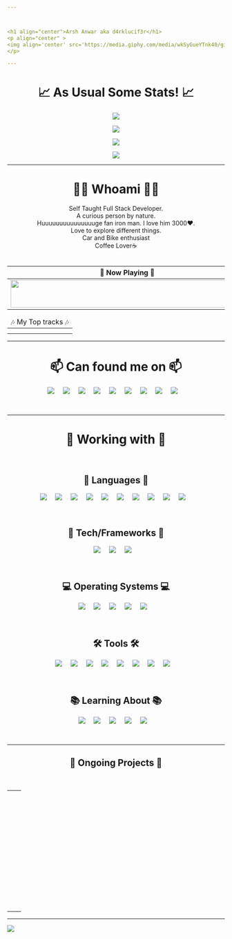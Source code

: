 ```yaml
---



<h1 align="center">Arsh Anwar aka d4rklucif3r</h1>
<p align="center" >
<img align='center' src='https://media.giphy.com/media/wkSyGueYTnk40/giphy.gif' width='200'/>
</p>

---
```

<h1 align="center">📈 As Usual Some Stats! 📈</h1>

<p align="center" >
  <a target="_blank" href="https://github.com/d4rk-lucif3r/github-readme-stats">
  <img src="https://github-readme-stats.d4rk-lucif3r.vercel.app/api?username=d4rk-lucif3r&show_icons=true&theme=dark&layout=compact&count_private=true" />
  </a>
</p>
<p align="center" >
  <a target="_blank" href="https://github.com/d4rk-lucif3r/github-readme-stats">
  <img  src="https://github-readme-stats.d4rk-lucif3r.vercel.app/api/top-langs/?username=d4rk-lucif3r&langs_count=100&layout=compact&theme=dark&custom_title=Arsh%27s%20Most%20Used%20Languages&card_width=444&count_private=true" />
  </a>
</p>
<p align="center" >
  <a target="_blank" href="https://wakatime.com/@d4rklucif3r">
  <img  src="https://github-readme-stats.d4rk-lucif3r.vercel.app/api/wakatime?username=d4rklucif3r&theme=dark&custom_title=Arsh%27s%20Wakatime%20Weekly%20Coding%20Stats&card_width=440" />
  </a>
</p>
<p align="center" >
  <a target="_blank" href="https://github.com/d4rk-lucif3r">
  <img src="https://github-profile-trophy.vercel.app/?username=d4rk-lucif3r&theme=darkhub&no-bg=true&column=3&margin-w=10&margin-h=10&title=MultiLanguage,Commit,Issues,Stars,Repositories,PullRequest," />
  </a>
</p>




---


<h1 align="center" >👨‍💻 Whoami 👨‍💻</h1>

<div align="center">
Self Taught Full Stack Developer.<br>
A curious person by nature. <br>
Huuuuuuuuuuuuuuuge fan iron man. I love him 3000❤.<br>
Love to explore different things. <br>
Car and Bike enthusiast<br>
Coffee Lover☕ <br>
  </br>
</div>
<table align='center'>
  <thead>
    <tr>
      <th>🎵 Now Playing 🎵</th>
    </tr>
  </thead>
  <tbody>
    <tr>
      <td><a href="https://now-playing-readme.vercel.app/now-playing?open"><img src="https://now-playing-readme.vercel.app/now-playing" width="540" height="64"></a></td>
    </tr>
  </tbody>
</table>

<table align = 'center' cellspacing="0" cellpadding="0" border="0">
    <thead>
    <tr>
       <td align='center'colspan="2">🎶 My Top tracks 🎶</td>
    </tr>
  </thead>
  <tbody>
    <tr>
        <td style="text-align: center;">
          <a href="https://now-playing-readme.vercel.app/top-tracks?i=1&open">
            <img src="https://now-playing-readme.vercel.app/top-tracks?i=1" alt=""  />
          </a>
        </td>
        <td style="text-align: center;">
          <a href="https://now-playing-readme.vercel.app/top-tracks?i=2&open">
            <img src="https://now-playing-readme.vercel.app/top-tracks?i=2" alt="" '/>
          </a>
        </td>
    </tr>
    <tr>
        <td style="text-align: center;">
          <a href="https://now-playing-readme.vercel.app/top-tracks?i=3&open">
            <img src="https://now-playing-readme.vercel.app/top-tracks?i=3" alt="" '/>
          </a>
        </td>
        <td style="text-align: center;">
          <a href="https://now-playing-readme.vercel.app/top-tracks?i=4&open">
            <img src="https://now-playing-readme.vercel.app/top-tracks?i=4" alt="" />
          </a>
        </td>
    </tr>
  </tbody>
</table>

---

<h1 align="center">📫 Can found me on 📫</h1>
<p align="center">
  <a target="_blank"href="https://www.linkedin.com/in/d4rk-lucif3r/"><img src="https://img.shields.io/badge/-Linkedin-black?style=for-the-badge&logo=Linkedin" /></a>&nbsp;&nbsp;&nbsp;&nbsp;
  <a target="_blank"href="https://twitter.com/d4rklucif3r"><img src="https://img.shields.io/badge/-Twitter-black?style=for-the-badge&logo=Twitter" /></a>&nbsp;&nbsp;&nbsp;&nbsp;
 <a href="https://www.instagram.com/l_u_c_i_f_3_r._"><img src="https://img.shields.io/badge/-Instagram-black?style=for-the-badge&logo=Instagram" /></a>&nbsp;&nbsp;&nbsp;&nbsp;
  <a href="mailto:lucifer78908@gmail.com?subject=Hello%20Arsh,%20From%20Github"><img src="https://img.shields.io/badge/-Gmail-black?style=for-the-badge&logo=Gmail" /></a>&nbsp;&nbsp;&nbsp;&nbsp;
<a href="https://t.me/d4rklucif3r"><img src="https://img.shields.io/badge/-Telegram-black?style=for-the-badge&logo=Telegram" /></a>&nbsp;&nbsp;&nbsp;&nbsp;
<a href="https://www.hackthebox.eu/profile/319127"><img src="https://img.shields.io/badge/-Hackthebox-black?style=for-the-badge&logo=hackthebox" /></a>&nbsp;&nbsp;&nbsp;&nbsp;
<a href="https://www.fiverr.com/arshanwar"><img src="https://img.shields.io/badge/-Fiverr-black?style=for-the-badge&logo=fiverr" /></a>&nbsp;&nbsp;&nbsp;&nbsp;  
<a href="https://www.upwork.com/freelancers/~01a00225f1a2e2731a"><img src="https://img.shields.io/badge/-UpWork-black?style=for-the-badge&logo=upwork" /></a>&nbsp;&nbsp;&nbsp;&nbsp;  
<a href="https://contra.com/arsh_anwar"><img src="https://img.shields.io/badge/-Contra-black?style=for-the-badge&logo=contra" /></a>&nbsp;&nbsp;&nbsp;&nbsp;    
</p>
</br>

---


<h1 align="center">💼 Working with 💼</h1>
</br>
<h2 align="center">📙 Languages 📙</h2>

<p align="center">
  <a target="_blank"><img src="https://img.shields.io/badge/-C-black?style=for-the-badge&logo=C" /></a>&nbsp;&nbsp;&nbsp;&nbsp;
  <a target="_blank"><img src="https://img.shields.io/badge/-C++-black?style=for-the-badge&logo=c%2B%2B" /></a>&nbsp;&nbsp;&nbsp;&nbsp;
  <a target="_blank"><img src="https://img.shields.io/badge/-Python-black?style=for-the-badge&logo=Python" /></a>&nbsp;&nbsp;&nbsp;&nbsp;
  <a target="_blank"><img src="https://img.shields.io/badge/-Kotlin-black?style=for-the-badge&logo=Kotlin" /></a>&nbsp;&nbsp;&nbsp;&nbsp;
  <a target="_blank"><img src="https://img.shields.io/badge/-Java-black?style=for-the-badge&logo=java" /></a>&nbsp;&nbsp;&nbsp;&nbsp;
  <a target="_blank"><img src="https://img.shields.io/badge/-Bash-black?style=for-the-badge&logo=gnu-bash" /></a>&nbsp;&nbsp;&nbsp;&nbsp;
  <a target="_blank"><img src="https://img.shields.io/badge/-Dart-black?style=for-the-badge&logo=Dart" /></a>&nbsp;&nbsp;&nbsp;&nbsp;
  <a target="_blank"><img src="https://img.shields.io/badge/-Qml-black?style=for-the-badge&logo=Qt" /></a>&nbsp;&nbsp;&nbsp;&nbsp;
  <a target="_blank"><img src="https://img.shields.io/badge/-HTML-black?style=for-the-badge&logo=Html5" /></a>&nbsp;&nbsp;&nbsp;&nbsp;
  <a target="_blank"><img src="https://img.shields.io/badge/-MarkDown-black?style=for-the-badge&logo=Markdown" /></a>&nbsp;&nbsp;&nbsp;&nbsp;
  
</p>
 </br>
 
<h2 align="center">🤖 Tech/Frameworks 🤖</h2>
<p align="center">
  <a target="_blank"><img src="https://img.shields.io/badge/Flutter-black?style=for-the-badge&logo=Flutter" /></a>&nbsp;&nbsp;&nbsp;&nbsp;
  <a target="_blank"><img src="https://img.shields.io/badge/-TensorFlow-black?style=for-the-badge&logo=tensorflow" /></a>&nbsp;&nbsp;&nbsp;&nbsp;
  <a target="_blank"><img src="https://img.shields.io/badge/-OpenCV-black?style=for-the-badge&logo=openCV" /></a>&nbsp;&nbsp;&nbsp;&nbsp;
</p>
</br>

<h2 align="center">💻 Operating Systems 💻</h2>
<p align="center">
  <a target="_blank"><img src="https://img.shields.io/badge/-Windows-black?style=for-the-badge&logo=Windows" /></a>&nbsp;&nbsp;&nbsp;&nbsp;
  <a target="_blank"><img src="https://img.shields.io/badge/-MacOS-black?style=for-the-badge&logo=Apple" /></a>&nbsp;&nbsp;&nbsp;&nbsp;
  <a target="_blank"><img src="https://img.shields.io/badge/-Debian-black?style=for-the-badge&logo=Debian" /></a>&nbsp;&nbsp;&nbsp;&nbsp;
  <a target="_blank"><img src="https://img.shields.io/badge/-Fedora-black?style=for-the-badge&logo=Fedora" /></a>&nbsp;&nbsp;&nbsp;&nbsp;
  <a target="_blank"><img src="https://img.shields.io/badge/-CentOS-black?style=for-the-badge&logo=CentOS" /></a>&nbsp;&nbsp;&nbsp;&nbsp;
</p>
</br>

<h2 align="center">🛠️ Tools 🛠️</h2>
<p align="center">
  <a target="_blank"><img src="https://img.shields.io/badge/-VS-black?style=for-the-badge&logo=visual-studio-code" /></a>&nbsp;&nbsp;&nbsp;&nbsp;
  <a target="_blank"><img src="https://img.shields.io/badge/-Anaconda-black?style=for-the-badge&logo=anaconda" /></a>&nbsp;&nbsp;&nbsp;&nbsp;
  <a target="_blank"><img src="https://img.shields.io/badge/-Git-black?style=for-the-badge&logo=Git" /></a>&nbsp;&nbsp;&nbsp;&nbsp;
  <a target="_blank"><img src="https://img.shields.io/badge/-GitHub-black?style=for-the-badge&logo=GitHub" /></a>&nbsp;&nbsp;&nbsp;&nbsp;
  <a target="_blank"><img src="https://img.shields.io/badge/-GitLab-black?style=for-the-badge&logo=GitLab" /></a>&nbsp;&nbsp;&nbsp;&nbsp;
  <a target="_blank"><img src="https://img.shields.io/badge/-QT Design Studio-black?style=for-the-badge&logo=QT" /></a>&nbsp;&nbsp;&nbsp;&nbsp;
  <a target="_blank"><img src="https://img.shields.io/badge/-QT Creator-black?style=for-the-badge&logo=QT" /></a>&nbsp;&nbsp;&nbsp;&nbsp;
  <a target="_blank"><img src="https://img.shields.io/badge/-Flask-black?style=for-the-badge&logo=Flask" /></a>&nbsp;&nbsp;&nbsp;&nbsp;
</p>
</br>

<h2 align="center">📚 Learning About 📚</h2>
<p align="center">
  <a target="_blank"><img src="https://img.shields.io/badge/-CircleCi-black?style=for-the-badge&logo=circleci" /></a>&nbsp;&nbsp;&nbsp;&nbsp;
  <a target="_blank"><img src="https://img.shields.io/badge/Github Actions-black?style=for-the-badge&logo=github-actions" /></a>&nbsp;&nbsp;&nbsp;&nbsp;
  <a target="_blank"><img src="https://img.shields.io/badge/-Ethical Hacking-black?style=for-the-badge&logo=shell" /></a>&nbsp;&nbsp;&nbsp;&nbsp;
  <a target="_blank"><img src="https://img.shields.io/badge/-App Development-black?style=for-the-badge&logo=android" /></a>&nbsp;&nbsp;&nbsp;&nbsp;
  <a target="_blank"><img src="https://img.shields.io/badge/-Django-black?style=for-the-badge&logo=django" /></a>&nbsp;&nbsp;&nbsp;&nbsp;
</p>
</br>

---
<h2 align="center">🚧 Ongoing Projects 🚧</h2>

<br />
<table align = 'center' cellspacing="0" cellpadding="0" border="0">
    <tr height ='140px'>
        <td style="text-align: center;">
          <a href="https://github.com/d4rk-lucif3r/LuciferKernel">
            <img src="https://github-readme-stats.d4rk-lucif3r.vercel.app/api/pin/?username=d4rk-lucif3r&repo=LuciferKernel&theme=dark" alt="" />
          </a>
        </td>
        <td style="text-align: center;">
          <a href="https://github.com/d4rk-lucif3r/Project-Infinity">
            <img src="https://github-readme-stats.d4rk-lucif3r.vercel.app/api/pin/?username=d4rk-lucif3r&repo=Project-Infinity&theme=dark" alt="" />
          </a>
        </td>
    </tr>
    <tr height ='140px'>
        <td style="text-align: center;">
          <a href="https://github.com/d4rk-lucif3r/Smart-Alarm-Clock">
            <img src="https://github-readme-stats.d4rk-lucif3r.vercel.app/api/pin/?username=d4rk-lucif3r&repo=Smart-Alarm-Clock-API&theme=dark" alt="" />
          </a>
        </td>
        <td style="text-align: center;">
          <a href="https://github.com/d4rk-lucif3r/Machine-Learning-Models">
            <img src="https://github-readme-stats.d4rk-lucif3r.vercel.app/api/pin/?username=d4rk-lucif3r&repo=Machine-Learning-Models&theme=dark" alt="" />
          </a>
        </td>
    </tr>
</table>

---
![](https://hit.yhype.me/github/profile?user_id=45912425)







